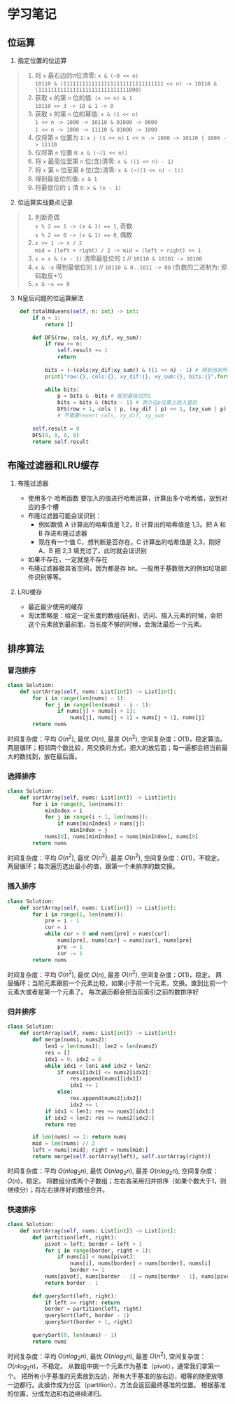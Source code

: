 # 学习笔记
## 位运算
1. 指定位置的位运算  

> 1. 将 `x` 最右边的n位清零: `x & (~0 << n) `   
   `10110 & (11111111111111111111111111111111 << n) -> 10110 & (11111111111111111111111111111000)`
> 2. 获取 `x` 的第 `n` 位的值: `(x >> n) & 1`  
> `10110 >> 3 -> 10 & 1 -> 0`
> 3. 获取 `x` 的第 `n` 位的幂值: `x & (1 << n)`  
   `1 << n -> 1000 -> 10110 & 01000 -> 0000`  
   `1 << n -> 1000 -> 11110 & 01000 -> 1000`
> 4. 仅将第 `n` 位置为 `1`: `x | (1 << n)`
   `1 << n -> 1000 -> 10110 | 1000 -> 11110`
> 5. 仅将第 `n` 位置 `0`: `x & (~(1 << n))`
> 6. 将 `x` 最高位至第 `n` 位(含)清零: `x & ((1 << n) - 1)`
> 7. 将 `x` 第 `n` 位至第 `0` 位(含)清零: `x & (~((1 << n) - 1))`
> 8. 得到最低位的值: `x & 1`
> 9. 将最低位的 `1` 清 `0`: `x & (x - 1)` 

2. 位运算实战要点记录

> 1. 判断奇偶  
   `x % 2 == 1 -> (x & 1) == 1`, 奇数  
   `x % 2 == 0 -> (x & 1) == 0`, 偶数
> 2. `x >> 1 -> x / 2`  
   `mid = (left + right) / 2 -> mid = (left + right) >> 1`
> 3. `x = x & (x - 1)` 清零最低位的 `1`  // `10110 & 10101 -> 10100`
> 4. `x & -x` 得到最低位的 `1` // `10110 & 0..1011 -> 00` (负数的二进制为: 原码取反+1)
> 5. `x & ~x == 0`   

3. N皇后问题的位运算解法
```python
    def totalNQueens(self, n: int) -> int:
        if n < 1:
            return []
        
        def DFS(row, cols, xy_dif, xy_sum):
            if row >= n:
                self.result += 1
                return 
            
            bits = (~(cols|xy_dif|xy_sum)) & ((1 << n) - 1) # 得到当前所有的空位
            print("row:{}, cols:{}, xy_dif:{}, xy_sum:{}, bits:{}".format(bin(row), bin(cols), bin(xy_dif), bin(xy_sum), bin(bits)))
            
            while bits:
                p = bits & -bits # 取到最低位的1
                bits = bits & (bits - 1) # 表示在p位置上放入皇后
                DFS(row + 1, cols | p, (xy_dif | p) << 1, (xy_sum | p) >> 1)
                # 不需要revert cols, xy_dif, xy_sum
        
        self.result = 0
        DFS(0, 0, 0, 0)
        return self.result
```
## 布隆过滤器和LRU缓存
1. 布隆过滤器
   * 使用多个 哈希函数 要加入的值进行哈希运算，计算出多个哈希值，放到对应的多个槽
   * 布隆过滤器可能会误识别：
     * 例如数值 A 计算出的哈希值是 1,2，B 计算出的哈希值是 1,3。把 A 和 B 存进布隆过滤器
     * 现在有一个值 C，想判断是否存在。C 计算出的哈希值是 2,3，刚好 A、B 把 2,3 填充过了，此时就会误识别
   * 如果不存在，一定就是不存在
   * 布隆过滤器极其省空间，因为都是存 bit。一般用于基数很大的例如垃圾邮件识别等等。

2. LRU缓存
   * 最近最少使用的缓存
   * 淘汰策略是：给定一定长度的数组(链表)，访问、插入元素的时候，会把这个元素放到最前面，当长度不够的时候，会淘汰最后一个元素。

## 排序算法
### 冒泡排序
```python
class Solution:
    def sortArray(self, nums: List[int]) -> List[int]:
        for i in range(len(nums) - 1):
            for j in range(len(nums) - i - 1):
                if nums[j] > nums[j + 1]:
                    nums[j], nums[j + 1] = nums[j + 1], nums[j]
        return nums
```
时间复杂度：平均 $O(n^2)$, 最优 $O(n)$, 最差 $O(n^2)$, 空间复杂度：$O(1)$，稳定算法。
两层循环；相邻两个数比较，用交换的方式，把大的放后面；每一遍都会把当前最大的数找到，放在最后面。

### 选择排序
```python
class Solution:
    def sortArray(self, nums: List[int]) -> List[int]:
        for i in range(0, len(nums)):
            minIndex = i
            for j in range(i + 1, len(nums)):
                if nums[minIndex] > nums[j]:
                    minIndex = j
            nums[0], nums[minIndex] = nums[minIndex], nums[0]
        return nums
```
时间复杂度：平均 $O(n^2)$, 最优 $O(n^2)$, 最差 $O(n^2)$, 空间复杂度：$O(1)$，不稳定。
两层循环；每次遍历选出最小的值，跟第一个未排序的数交换。

### 插入排序
```python
class Solution:
    def sortArray(self, nums: List[int]) -> List[int]:
        for i in range(1, len(nums)):
            pre = i - 1
            cur = i
            while cur > 0 and nums[pre] > nums[cur]:
                nums[pre], nums[cur] = nums[cur], nums[pre]
                pre -= 1
                cur -= 1
        return nums
```
时间复杂度：平均 $O(n^2)$, 最优 $O(n)$, 最差 $O(n^2)$, 空间复杂度：$O(1)$，稳定。
两层循环；当前元素跟前一个元素比较，如果小于前一个元素，交换。直到比前一个元素大或者是第一个元素了。
每次遍历都会把当前索引之前的数排序好


### 归并排序
```python
class Solution:
    def sortArray(self, nums: List[int]) -> List[int]:
        def merge(nums1, nums2):
            len1 = len(nums1); len2 = len(nums2)
            res = []
            idx1 = 0; idx2 = 0
            while idx1 < len1 and idx2 < len2:
                if nums1[idx1] <= nums2[idx2]:
                    res.append(nums1[idx1])
                    idx1 += 1
                else:
                    res.append(nums2[idx2])
                    idx2 += 1
            if idx1 < len1: res += nums1[idx1:]
            if idx2 < len2: res += nums2[idx2:]
            return res

        if len(nums) <= 1: return nums
        mid = len(nums) // 2
        left = nums[:mid]; right = nums[mid:]
        return merge(self.sortArray(left), self.sortArray(right))
```

时间复杂度：平均 $O(n{log_2{n}})$, 最优 $O(n{log_2{n}})$, 最差 $O(n{log_2{n}})$, 空间复杂度：$O(n)$，稳定。
将数组分成两个子数组；左右各采用归并排序（如果个数大于1，则继续分）；将左右排序好的数组合并。

### 快速排序
```python
class Solution:
    def sortArray(self, nums: List[int]) -> List[int]:
        def partition(left, right):
            pivot = left; border = left + 1
            for i in range(border, right + 1):
                if nums[i] < nums[pivot]:
                    nums[i], nums[border] = nums[border], nums[i]
                    border += 1
            nums[pivot], nums[border - 1] = nums[border - 1], nums[pivot]
            return border - 1
        
        def querySort(left, right):
            if left >= right: return
            border = partition(left, right)
            querySort(left, border - 1)
            querySort(border + 1, right)
        
        querySort(0, len(nums) - 1)
        return nums
```
时间复杂度：平均 $O(n{log_2{n}})$, 最优 $O(n{log_2{n}})$, 最差 $O(n^2)$, 空间复杂度：$O(n{log_2{n}})$，不稳定。
从数组中挑一个元素作为基准（pivot），通常我们拿第一个。
把所有小于基准的元素放到左边，所有大于基准的放右边，相等的随便放哪一边都行。此操作成为分区（partition），方法会返回最终基准的位置。
根据基准的位置，分成左边和右边继续递归。

